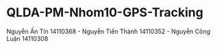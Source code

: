 # QLDA-PM-Nhom10-GPS-Tracking
Nguyễn Ấn Tín 14110368 - Nguyễn Tiến Thành 14110352 - Nguyễn Công Luận 14110308
